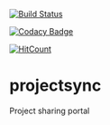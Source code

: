 [![Build Status](https://travis-ci.org/mohanrvce/projectsync.svg?branch=master)](https://travis-ci.org/mohanrvce/projectsync)

[![Codacy Badge](https://app.codacy.com/project/badge/Grade/2d9087333faa4cb8be713914508adb94)](https://www.codacy.com/gh/mohanrvce/projectsync/dashboard?utm_source=github.com&amp;utm_medium=referral&amp;utm_content=mohanrvce/projectsync&amp;utm_campaign=Badge_Grade)

[![HitCount](http://hits.dwyl.com/mohanrvce/mohanrvce/projectsync.svg)](http://hits.dwyl.com/mohanrvce/mohanrvce/projectsync)

# projectsync
Project sharing portal
